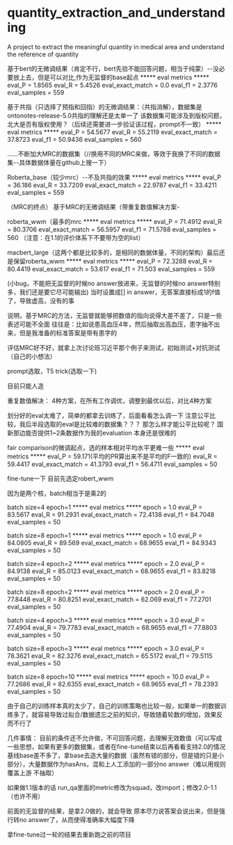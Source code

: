 # quantity_extraction_and_understanding
A project to extract the meaningful quantity in medical area and understand the reference of quantity


基于bert的无微调结果（肯定不行，bert先验不能回答问题，相当于纯蒙）--没必要放上去，但是可以对比,作为无监督的base起点
***** eval metrics *****
  eval_P           = 1.8565
  eval_R           = 5.4526
  eval_exact_match =    0.0
  eval_f1          = 2.3776
  eval_samples     =    559

基于共指（只选择了预指和回指）的无微调结果：（共指消解），数据集是ontonotes-release-5.0共指的理解还是太单一了
该数据集可能涉及到版权问题，北大是否有版权使用？（后续还需要进一步验证该过程，prompt不一致）
***** eval metrics *****
  eval_P           = 54.5677
  eval_R           = 55.2119
  eval_exact_match = 37.8723
  eval_f1          = 50.9436
  eval_samples     =     560


……不断加大MRC的数据集（//换用不同的MRC来做，等效于我换了不同的数据集--具体数据体量在github上搜一下）

Roberta_base（较少mrc）--不及共指的效果
***** eval metrics *****
  eval_P           =  36.186
  eval_R           = 33.7209
  eval_exact_match = 22.9787
  eval_f1          = 33.4211
  eval_samples     =     559

（MRC的终点）
基于MRC的无微调结果（带重复数值解决方案-

roberta_wwm（最多的mrc
***** eval metrics *****
  eval_P           = 71.4912
  eval_R           = 80.3706
  eval_exact_match = 56.5957
  eval_f1          = 71.5788
  eval_samples     =     560
（注意：在1.1的评价体系下不要带为空的list）

macbert_large（这两个都是比较多的，是相同的数据体量，不同的架构）最后还是保留roberta_wwm
***** eval metrics *****
  eval_P           = 72.3288
  eval_R           = 80.4419
  eval_exact_match =  53.617
  eval_f1          =  71.503
  eval_samples     =     559


(小bug，不能把无监督的时候no answer放进来，无监督的时候no answer特别多，我们还是要它尽可能输出)
当时设置成[] in answer，无答案直接标成1的f值了，导致虚高，没有的事

说明，基于MRC的方法，无监督就能够把数值的指向说得大差不差了，只是一些表述可能不全面
往往是：比如说患高血压4年，然后抽取出高血压，患字抽不出来，但是我准备的标准答案是带有患字的


评估MRC好不好，就拿上次讨论班习近平那个例子来测试，初始测试+对抗测试（自己的小想法）

prompt选取，T5 trick(选取一下)

目前只能人造

重复数值解决：
4种方案，在所有工作调优，调整到最优以后，对比4种方案

划分好的eval太难了，简单的都拿去训练了，后面看看怎么调一下
注意公平比较，我后半段选取的eval是比较难的数据集？？？
那怎么样才能公平比较呢？
国新那边能否提供1~2条数据作为我的evaluation
本身还是很难的

fair comparison的微调起点，选的样本相对平均水平更难一些
***** eval metrics *****
  eval_P           =  59.171(平均的PR算出来不是平均的F一致的)
  eval_R           = 59.4417
  eval_exact_match = 41.3793
  eval_f1          = 56.4711
  eval_samples     =      50

fine-tune一下
目前先选定robert_wwm

因为是两个核，batch相当于是乘2的

batch size=4 epoch=1
***** eval metrics *****
  epoch            =     1.0
  eval_P           = 83.5617
  eval_R           = 91.2931
  eval_exact_match = 72.4138
  eval_f1          = 84.7048
  eval_samples     =      50

batch size=8 epoch=1
***** eval metrics *****
  epoch            =     1.0
  eval_P           = 84.0805
  eval_R           =  89.569
  eval_exact_match = 68.9655
  eval_f1          = 84.9343
  eval_samples     =      50

batch size=4 epoch=2
***** eval metrics *****
  epoch            =     2.0
  eval_P           = 84.9138
  eval_R           = 85.0123
  eval_exact_match = 68.9655
  eval_f1          = 83.8218
  eval_samples     =      50

batch size=8 epoch=2
***** eval metrics *****
  epoch            =     2.0
  eval_P           = 77.8448
  eval_R           = 80.8251
  eval_exact_match =  62.069
  eval_f1          = 77.2701
  eval_samples     =      50

batch size=4 epoch=3
***** eval metrics *****
  epoch            =     3.0
  eval_P           = 77.4904
  eval_R           = 79.7783
  eval_exact_match = 68.9655
  eval_f1          = 77.8803
  eval_samples     =      50

batch size=8 epoch=3
***** eval metrics *****
  epoch            =     3.0
  eval_P           = 78.3621
  eval_R           = 82.3276
  eval_exact_match = 65.5172
  eval_f1          = 79.5115
  eval_samples     =      50

batch size=8 epoch=10
***** eval metrics *****
  epoch            =    10.0
  eval_P           = 77.2686
  eval_R           = 82.6355
  eval_exact_match = 68.9655
  eval_f1          = 78.2393
  eval_samples     =      50


由于自己的训练样本真的太少了，自己的训练策略也比较一般，如果单一的数据训练多了，就容易导致过拟合/数据遗忘之前的知识，导致随着轮数的增加，效果反而不行了


几件事情：
目前的条件还不允许做，不可回答问题，去理解无效数值（可以写成一些思想，如果有更多的数据集，或者在fine-tune结束以后再看看支持2.0的情况
基线base差不多了，拿base去造大量的数据（虽然有错的部分，但是错的只是小部分），大量数据作为hasAns，混和上人工添加的一部分no answer（难以用规则覆盖上游 不抽取）

如果做1.1版本的话
run_qa里面的metric修改为squad，改import；修改2.0-1.1（也许不用）

前面的无监督的结果，是拿2.0做的，就会导致
原本尽力说答案会说出来，但是强行转no answer了，从而使得准确率大幅度下降


拿fine-tune过一轮的结果去重新跑之前的项目
